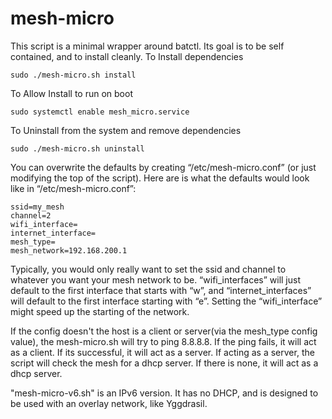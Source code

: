 # mesh-micro
This script is a minimal wrapper around batctl. Its goal is to be self contained, and to install cleanly. To Install dependencies

	sudo ./mesh-micro.sh install

To Allow Install to run on boot

	sudo systemctl enable mesh_micro.service

To Uninstall from the system and remove dependencies

	sudo ./mesh-micro.sh uninstall

You can overwrite the defaults by creating “/etc/mesh-micro.conf” (or just modifying the top of the script). Here are is what the defaults would look like in “/etc/mesh-micro.conf”:

	ssid=my_mesh
	channel=2
	wifi_interface=
	internet_interface=
	mesh_type=
	mesh_network=192.168.200.1

Typically, you would only really want to set the ssid and channel to whatever you want your mesh network to be. “wifi_interfaces” will just default to the first interface that starts with “w”, and “internet_interfaces” will default to the first interface starting with “e”. Setting the “wifi_interface” might speed up the starting of the network.

If the config doesn't the host is a client or server(via the mesh_type config value), the mesh-micro.sh will try to ping 8.8.8.8. If the ping fails, it will act as a client. If its successful, it will act as a server. If acting as a server, the script will check the mesh for a dhcp server. If there is none, it will act as a dhcp server.

"mesh-micro-v6.sh" is an IPv6 version. It has no DHCP, and is designed to be used with an overlay network, like Yggdrasil.
